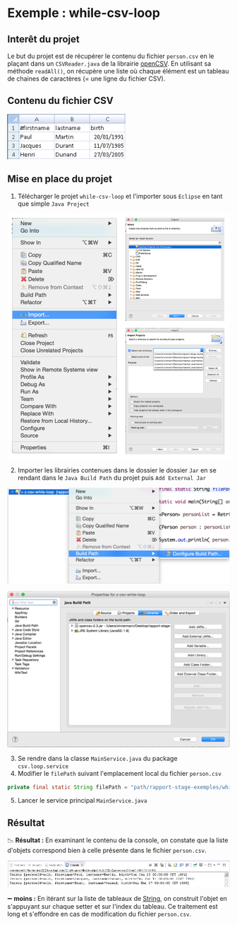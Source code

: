 # Exemple : while-csv-loop

## Interêt du projet

Le but du projet est de récupérer le contenu du fichier ```person.csv``` en le plaçant dans un ```CSVReader.java``` 
de la librairie [openCSV](http://opencsv.sourceforge.net/). En utilisant sa méthode ```readAll()```, on récupère 
une liste où chaque élément est un tableau de chaines de caractères (= une ligne du fichier CSV).

## Contenu du fichier CSV

![IMAGE ALT TEXT HERE](https://github.com/oliviermarin/rapport-stage-exemples/blob/master/images/csv-while-loop-file.PNG?raw=true)

## Mise en place du projet

1. Télécharger le projet ```while-csv-loop``` et l'importer sous ```Eclipse``` en tant que simple ```Java Project``` 

![import project](https://github.com/oliviermarin/rapport-stage-exemples/blob/master/images/import-project.png?raw=true)

2. Importer les librairies contenues dans le dossier le dossier ```Jar``` en se rendant dans le ```Java Build Path``` du projet puis ```Add External Jar```

![se rendre dans les librairies](https://github.com/oliviermarin/rapport-stage-exemples/blob/master/images/conf-build-path.png?raw=true)

![ajouter les librairies](https://github.com/oliviermarin/rapport-stage-exemples/blob/master/images/ext-lib.png?raw=true)

3. Se rendre dans la classe ```MainService.java``` du package ```csv.loop.service```
4. Modifier le ```filePath``` suivant l'emplacement local du fichier ```person.csv``` 

```java
private final static String filePath = "path/rapport-stage-exemples/while-csv-loop/file/person.csv";
```
5. Lancer le service principal ```MainService.java```

## Résultat

:chart_with_downwards_trend: **Résultat :** En examinant le contenu de la console, on constate que la liste d'objets correspond bien à celle présente dans le fichier ```person.csv```.

![résultat en console](https://github.com/oliviermarin/rapport-stage-exemples/blob/master/images/console-csv-while-loop.PNG?raw=true)

:heavy_minus_sign: **moins :** En itérant sur la liste de tableaux de [String](http://docs.oracle.com/javase/7/docs/api/java/lang/String.html), on construit l'objet en s'appuyant 
sur chaque setter et sur l'index du tableau. Ce traitement est long et s'effondre en cas de modification du fichier ```person.csv```.

